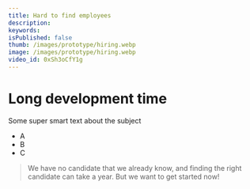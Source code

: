 ```yaml
---
title: Hard to find employees
description: 
keywords: 
isPublished: false
thumb: /images/prototype/hiring.webp
image: /images/prototype/hiring.webp
video_id: 0xSh3oCfY1g
---
```

# Long development time

Some super smart text about the subject

- A 
- B
- C

> We have no candidate that we already know, and finding the right candidate can take a year. But we want to get started now!